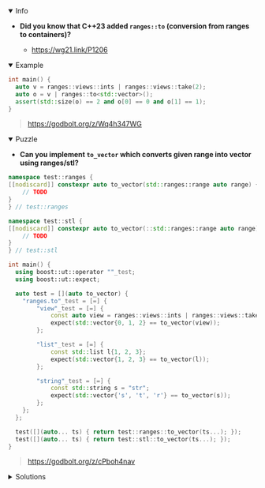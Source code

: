 <details open><summary>Info</summary><p>

* **Did you know that C++23 added `ranges::to` (conversion from ranges to containers)?**

  * https://wg21.link/P1206

</p></details><details open><summary>Example</summary><p>

```cpp
int main() {
  auto v = ranges::views::ints | ranges::views::take(2);
  auto o = v | ranges::to<std::vector>();
  assert(std::size(o) == 2 and o[0] == 0 and o[1] == 1);
}
```

> https://godbolt.org/z/Wq4h347WG

</p></details><details open><summary>Puzzle</summary><p>

* **Can you implement `to_vector` which converts given range into vector using ranges/stl?**

```cpp
namespace test::ranges {
[[nodiscard]] constexpr auto to_vector(std::ranges::range auto range) {
    // TODO
}
} // test::ranges

namespace test::stl {
[[nodiscard]] constexpr auto to_vector(::std::ranges::range auto range) {
    // TODO
}
} // test::stl

int main() {
  using boost::ut::operator ""_test;
  using boost::ut::expect;

  auto test = [](auto to_vector) {
    "ranges.to"_test = [=] {
        "view"_test = [=] {
            const auto view = ranges::views::ints | ranges::views::take(3);
            expect(std::vector{0, 1, 2} == to_vector(view));
        };

        "list"_test = [=] {
            const std::list l{1, 2, 3};
            expect(std::vector{1, 2, 3} == to_vector(l));
        };

        "string"_test = [=] {
            const std::string s = "str";
            expect(std::vector{'s', 't', 'r'} == to_vector(s));
        };
    };
  };

  test([](auto... ts) { return test::ranges::to_vector(ts...); });
  test([](auto... ts) { return test::stl::to_vector(ts...); });
}
```

> https://godbolt.org/z/cPboh4nav

</p></details><details><summary>Solutions</summary><p>

```cpp
namespace test::ranges {

[[nodiscard]] constexpr auto to_vector(std::ranges::range auto range) {
    return range | ::ranges::to<std::vector>();
}

}  // namespace test::ranges

namespace test::stl {

[[nodiscard]] constexpr auto to_vector(std::ranges::range auto range) {
    using value_type =
        std::remove_cvref_t<decltype(*std::ranges::begin(range))>;
    std::vector<value_type> output{};
    if constexpr (requires { std::size(range); }) {
        output.reserve(std::size(range));
    }
    std::ranges::copy(std::ranges::begin(range), std::ranges::end(range),
                      std::back_inserter(output));
    return output;
}

}  // namespace test::stl
```

> https://godbolt.org/z/s7aKThfos

```cpp
namespace test::ranges {
[[nodiscard]] constexpr auto to_vector(std::ranges::range auto range) {
    auto cv = ::ranges::views::common(range);
    return std::vector(cv.begin(), cv.end());
}
}  // namespace test::ranges

namespace test::stl {
[[nodiscard]] constexpr auto to_vector(::std::ranges::range auto range) {
    auto cv = ::std::ranges::views::common(std::move(range));
    return std::vector(cv.begin(), cv.end());
}
}  // namespace test::stl
```

> https://godbolt.org/z/onqh7z3nz
